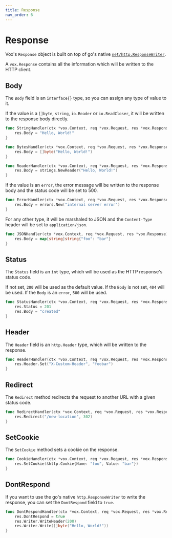 ```yaml
---
title: Response
nav_order: 6
---
```


# Response

Vox's `Response` object is built on top of go's native [`net/http.ResponseWriter`](https://golang.org/pkg/net/http/#ResponseWriter).

A `vox.Response` contains all the information which will be written to the HTTP client.

## Body

The `Body` field is an `interface{}` type, so you can assign any type of value to it.

If the value is a `[]byte`, `string`, `io.Reader` or `io.ReadCloser`, it will be written to the response body directly.

```go
func StringHandler(ctx *vox.Context, req *vox.Request, res *vox.Response) {
    res.Body = "Hello, World!"
}

func BytesHandler(ctx *vox.Context, req *vox.Request, res *vox.Response) {
    res.Body = []byte("Hello, World!")
}

func ReaderHandler(ctx *vox.Context, req *vox.Request, res *vox.Response) {
    res.Body = strings.NewReader("Hello, World!")
}
```

If the value is an `error`, the error message will be written to the response body and the status code will be set to 500.

```go
func ErrorHandler(ctx *vox.Context, req *vox.Request, res *vox.Response) {
    res.Body = errors.New("internal server error")
}
```

For any other type, it will be marshaled to JSON and the `Content-Type` header will be set to `application/json`.

```go
func JSONHandler(ctx *vox.Context, req *vox.Request, res *vox.Response) {
    res.Body = map[string]string{"foo": "bar"}
}
```

## Status

The `Status` field is an `int` type, which will be used as the HTTP response's status code.

If not set, `200` will be used as the default value. If the `Body` is not set, `404` will be used. If the `Body` is an `error`, `500` will be used.

```go
func StatusHandler(ctx *vox.Context, req *vox.Request, res *vox.Response) {
    res.Status = 201
    res.Body = "created"
}
```

## Header

The `Header` field is an `http.Header` type, which will be written to the response.

```go
func HeaderHandler(ctx *vox.Context, req *vox.Request, res *vox.Response) {
    res.Header.Set("X-Custom-Header", "foobar")
}
```

## Redirect

The `Redirect` method redirects the request to another URL with a given status code.

```go
func RedirectHandler(ctx *vox.Context, req *vox.Request, res *vox.Response) {
    res.Redirect("/new-location", 302)
}
```

## SetCookie

The `SetCookie` method sets a cookie on the response.

```go
func CookieHandler(ctx *vox.Context, req *vox.Request, res *vox.Response) {
    res.SetCookie(&http.Cookie{Name: "foo", Value: "bar"})
}
```

## DontRespond

If you want to use the go's native `http.ResponseWriter` to write the response, you can set the `DontRespond` field to `true`.

```go
func DontRespondHandler(ctx *vox.Context, req *vox.Request, res *vox.Response) {
    res.DontRespond = true
    res.Writer.WriteHeader(200)
    res.Writer.Write([]byte("Hello, World!"))
}
```
